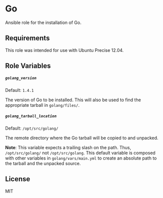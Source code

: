 Go
=========
Ansible role for the installation of Go.

Requirements
------------
This role was intended for use with Ubuntu Precise 12.04.

Role Variables
--------------

##### `golang_version`
Default: `1.4.1`

The version of Go to be installed. This will also be used to find the appropriate tarball in `golang/files/`.

##### `golang_tarball_location`
Default: `/opt/src/golang/`

The remote directory where the Go tarball will be copied to and unpacked.

**Note**: This variable expects a trailing slash on the path. Thus, `/opt/src/golang/` not `/opt/src/golang`. This default variable is composed with other variables in `golang/vars/main.yml` to create an absolute path to the tarball and the unpacked source. 

License
-------
MIT
